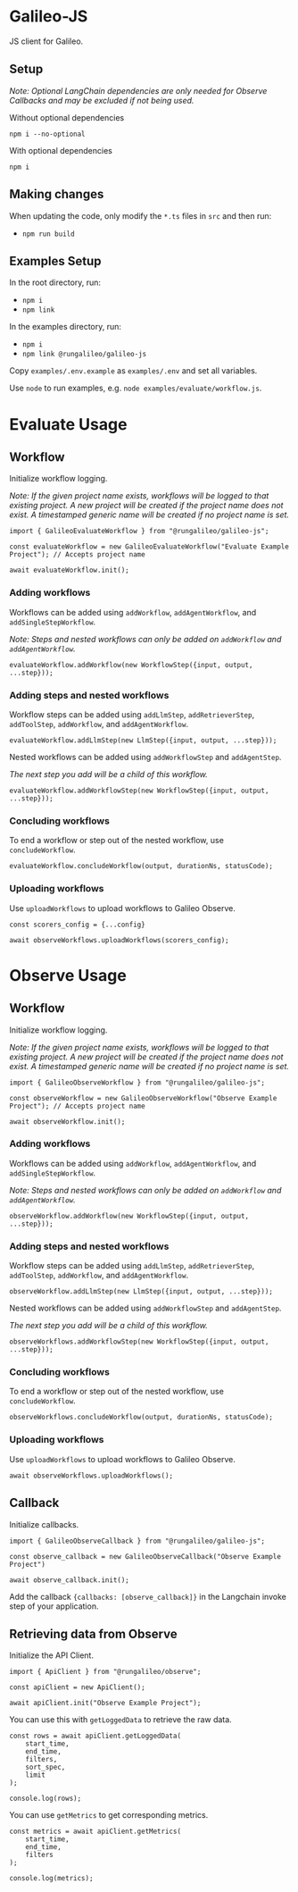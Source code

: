# Galileo-JS

JS client for Galileo.

## Setup

_Note: Optional LangChain dependencies are only needed for Observe Callbacks and may be excluded if not being used._

Without optional dependencies

`npm i --no-optional`

With optional dependencies

`npm i`

## Making changes

When updating the code, only modify the `*.ts` files in `src` and then run:

- `npm run build`

## Examples Setup

In the root directory, run:

- `npm i`
- `npm link`

In the examples directory, run:

- `npm i`
- `npm link @rungalileo/galileo-js`

Copy `examples/.env.example` as `examples/.env` and set all variables.

Use `node` to run examples, e.g. `node examples/evaluate/workflow.js`.

# Evaluate Usage

## Workflow

Initialize workflow logging.

_Note: If the given project name exists, workflows will be logged to that existing project. A new project will be created
if the project name does not exist. A timestamped generic name will be created if no project name is set._

```
import { GalileoEvaluateWorkflow } from "@rungalileo/galileo-js";

const evaluateWorkflow = new GalileoEvaluateWorkflow("Evaluate Example Project"); // Accepts project name

await evaluateWorkflow.init();
```

### Adding workflows

Workflows can be added using  `addWorkflow`, `addAgentWorkflow`, and `addSingleStepWorkflow`.

_Note: Steps and nested workflows can only be added on `addWorkflow` and `addAgentWorkflow`._

```
evaluateWorkflow.addWorkflow(new WorkflowStep({input, output, ...step}));
```

### Adding steps and nested workflows

Workflow steps can be added using   `addLlmStep`, `addRetrieverStep`, `addToolStep`, `addWorkflow`, and `addAgentWorkflow`.

```
evaluateWorkflow.addLlmStep(new LlmStep({input, output, ...step}));
```

Nested workflows can be added using  `addWorkflowStep` and `addAgentStep`.

_The next step you add will be a child of this workflow._


```
evaluateWorkflow.addWorkflowStep(new WorkflowStep({input, output, ...step}));
```

### Concluding workflows

To end a workflow or step out of the nested workflow, use `concludeWorkflow`.

```
evaluateWorkflow.concludeWorkflow(output, durationNs, statusCode);
```

### Uploading workflows

Use `uploadWorkflows` to upload workflows to Galileo Observe.

```
const scorers_config = {...config}

await observeWorkflows.uploadWorkflows(scorers_config);
```

# Observe Usage

## Workflow

Initialize workflow logging.

_Note: If the given project name exists, workflows will be logged to that existing project. A new project will be created
if the project name does not exist. A timestamped generic name will be created if no project name is set._

```
import { GalileoObserveWorkflow } from "@rungalileo/galileo-js";

const observeWorkflow = new GalileoObserveWorkflow("Observe Example Project"); // Accepts project name

await observeWorkflow.init();
```

### Adding workflows

Workflows can be added using  `addWorkflow`, `addAgentWorkflow`, and `addSingleStepWorkflow`.

_Note: Steps and nested workflows can only be added on `addWorkflow` and `addAgentWorkflow`._

```
observeWorkflow.addWorkflow(new WorkflowStep({input, output, ...step}));
```

### Adding steps and nested workflows

Workflow steps can be added using   `addLlmStep`, `addRetrieverStep`, `addToolStep`, `addWorkflow`, and `addAgentWorkflow`.

```
observeWorkflow.addLlmStep(new LlmStep({input, output, ...step}));
```

Nested workflows can be added using  `addWorkflowStep` and `addAgentStep`.

_The next step you add will be a child of this workflow._


```
observeWorkflows.addWorkflowStep(new WorkflowStep({input, output, ...step}));
```

### Concluding workflows

To end a workflow or step out of the nested workflow, use `concludeWorkflow`.

```
observeWorkflows.concludeWorkflow(output, durationNs, statusCode);
```

### Uploading workflows

Use `uploadWorkflows` to upload workflows to Galileo Observe.

```
await observeWorkflows.uploadWorkflows();
```

## Callback

Initialize callbacks.

```
import { GalileoObserveCallback } from "@rungalileo/galileo-js";

const observe_callback = new GalileoObserveCallback("Observe Example Project")

await observe_callback.init();
```

Add the callback `{callbacks: [observe_callback]}` in the Langchain invoke step of your application.

## Retrieving data from Observe

Initialize the API Client.

```
import { ApiClient } from "@rungalileo/observe";

const apiClient = new ApiClient();

await apiClient.init("Observe Example Project");
```

You can use this with `getLoggedData` to retrieve the raw data.

```
const rows = await apiClient.getLoggedData(
    start_time,
    end_time,
    filters,
    sort_spec,
    limit
);

console.log(rows);
```

You can use `getMetrics` to get corresponding metrics.

```
const metrics = await apiClient.getMetrics(
    start_time,
    end_time,
    filters
);

console.log(metrics);
```